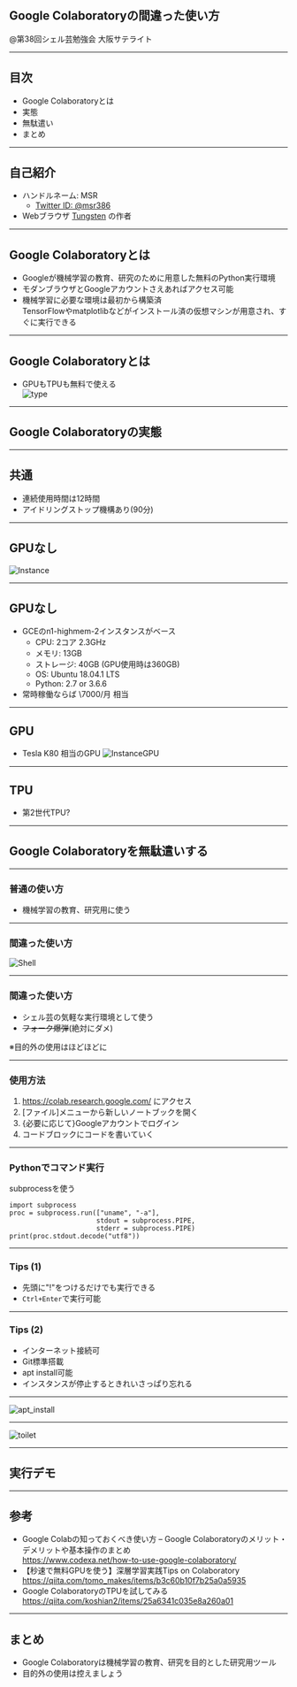 ## Google Colaboratoryの間違った使い方

@第38回シェル芸勉強会 大阪サテライト


---
## 目次
* Google Colaboratoryとは
* 実態
* 無駄遣い
* まとめ


---
## 自己紹介
* ハンドルネーム: MSR
    * [Twitter ID: @msr386](https://twitter.com/msr386)
* Webブラウザ [Tungsten](https://app.tungsten-start.net/) の作者


---
## Google Colaboratoryとは
* Googleが機械学習の教育、研究のために用意した無料のPython実行環境
* モダンブラウザとGoogleアカウントさえあればアクセス可能
* 機械学習に必要な環境は最初から構築済  
  TensorFlowやmatplotlibなどがインストール済の仮想マシンが用意され、すぐに実行できる


---
## Google Colaboratoryとは
* GPUもTPUも無料で使える  
![type](images/accel_type.png)

---
## Google Colaboratoryの実態


---
## 共通
* 連続使用時間は12時間
* アイドリングストップ機構あり(90分)


---
## GPUなし
![Instance](images/env.png)


---
## GPUなし
* GCEのn1-highmem-2インスタンスがベース
    * CPU: 2コア 2.3GHz
    * メモリ: 13GB
    * ストレージ: 40GB (GPU使用時は360GB)
    * OS: Ubuntu 18.04.1 LTS
    * Python: 2.7 or 3.6.6
* 常時稼働ならば \7000/月 相当


---
## GPU
* Tesla K80 相当のGPU
![InstanceGPU](images/nvidia-smi.png)


---
## TPU

* 第2世代TPU?


---
## Google Colaboratoryを無駄遣いする

---
### 普通の使い方

* 機械学習の教育、研究用に使う


---
### 間違った使い方

![Shell](images/shellgei.png)


---
### 間違った使い方

* シェル芸の気軽な実行環境として使う
* ~~フォーク爆弾~~(絶対にダメ)

※目的外の使用はほどほどに


---
### 使用方法

1. https://colab.research.google.com/ にアクセス
1. [ファイル]メニューから新しいノートブックを開く
1. {必要に応じて}Googleアカウントでログイン
1. コードブロックにコードを書いていく


---
### Pythonでコマンド実行
subprocessを使う

```
import subprocess
proc = subprocess.run(["uname", "-a"],
                      stdout = subprocess.PIPE,
                      stderr = subprocess.PIPE)
print(proc.stdout.decode("utf8"))
```


---
### Tips (1)

* 先頭に"!"をつけるだけでも実行できる
* `Ctrl+Enter`で実行可能

---
### Tips (2)
* インターネット接続可
* Git標準搭載
* apt install可能
* インスタンスが停止するときれいさっぱり忘れる


---
![apt_install](images/install_toilet.png)


---
![toilet](images/toilet.png)

---
## 実行デモ


---
## 参考

* Google Colabの知っておくべき使い方 – Google Colaboratoryのメリット・デメリットや基本操作のまとめ  
  https://www.codexa.net/how-to-use-google-colaboratory/
* 【秒速で無料GPUを使う】深層学習実践Tips on Colaboratory  
  https://qiita.com/tomo_makes/items/b3c60b10f7b25a0a5935
* Google ColaboratoryのTPUを試してみる  
  https://qiita.com/koshian2/items/25a6341c035e8a260a01


---
## まとめ

- Google Colaboratoryは機械学習の教育、研究を目的とした研究用ツール
- 目的外の使用は控えましょう
